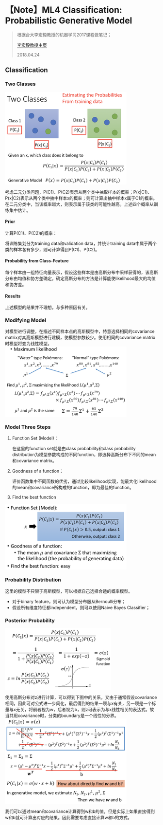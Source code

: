 # 【Note】ML4 Classification: Probabilistic Generative Model

> 根据台大李宏毅教授的机器学习2017课程做笔记；
> 
> [李宏毅教授主页](http://speech.ee.ntu.edu.tw/~tlkagk/index.html)
> 
> 2018.04.24

## Classification
### Two Classes
<img src="1.png" width="400" alt="two classes" align="center" />

考虑二元分类问题，P(C1)、P(C2)表示从两个类中抽取样本的概率；P(x|C1)、P(x|C2)表示从两个类中抽中样本x的概率；则可计算出抽中样本x属于C1的概率。在二元分类中，当该概率越大，则表示属于该类的可能性越高。上述四个概率从训练集中估计。

#### Prior
计算P(C1)、P(C2)的概率：
	
将训练集划分为training data和validation data，并统计training data中属于两个类的样本各有多少，则可计算得到P(C1)、P(C2)。

#### Probability from Class-Feature
每个样本由一组特征向量表示，假设这些样本是由高斯分布中采样获得的，该高斯分布由均值和协方差确定。确定高斯分布的方法是计算能使likelihood最大的均值和协方差。

#### Results
上述模型的结果并不理想，与多种原因有关。

### Modifying Model
对模型进行调整，在描述不同样本点的高斯模型中，特意选择相同的covariance matrix对其高斯模型进行建模，使模型参数较少。使用相同的covariance matrix时模型将变为线性模型。
<img src="2.png" width="400" alt="Modifying Model" align="center" />

### Model Three Steps
1. Function Set (Model)：

	在这里的function set就是由class probability和class probability distribution为模型参数构成的不同function，即选择高斯分布下不同的mean和covariance matrix。
2. Goodness of a function：
	
	评价函数集中不同函数的优劣，通过比较likelihood实现，能最大化likelihood的mean和covariance所构成的function，即为最佳的function。
3. Find the best function

<img src="3.png" width="400" alt="Three Steps" align="center" />

### Probability Distribution
这里的模型不只限于高斯模型，可以根据自己选择合适的概率模型。
- 对于binary feature，则可认为模型分布服从Bernoulli分布；
- 假设所有维度特征都independent，则可以使用Naive Bayes Classifier；

### Posterior Probability
<img src="4.png" width="350" alt="Posterior Probability" align="center" />

使用高斯分布对z进行计算，可以得到下图中的关系，又由于通常假设covariance相同，因此可对公式进一步简化，最后得到的结果一项与x有关，另一项是一个标量与x无关，将前者视为w，后者视为b，则z可表示为与x线性相关的表达式。故当共用covariance时，分类的boundary是一个线性的分界。
<img src="5.png" width="400" alt="Posterior Probability" align="center" />

我们可以通过mean和covariance计算得到w和b的值，但是实际上如果直接得到w和b就可计算出对应的结果。因此需要考虑直接计算w和b的方式。